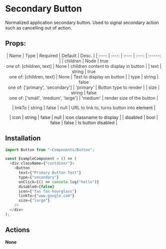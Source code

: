 # Secondary Button

Normalized application secondary button. Used to signal secondary action such as cancelling out of action.

## Props:

<span style="color:#333333">
<center>
| Name | Type | Required | Default | Desc. |
| :---: | :---: | :---: | :---: | :-----: |
| children | Node | true <br> one of: [children, text] | None | children content to display in button |
| text | string | true <br> one of: [children, text] | None | Text to display on button |
| type | string | false <br> one of: ['primary', 'secondary'] | 'primary' | Button type to render |
| size | string | false <br> one of: ['small', 'medium', 'large'] | 'medium' | render size of the button |

| linkTo | string | false | null | URL to link to, turns button into <a /> element |

| icon | string | false | null | icon classname to display |
| disabled | bool | false | false | Is button disabled |

</center>
</span>

## Installation

```javascript
import Button from "~Components/Button";

const ExampleComponent = () => (
  <div className={"container"}>
    <Button
      text={"Primary Button Text"}
      type={"secondary"}
      onClick={() => console.log("hello")}
      disabled={false}
      icon={"fas fas-hourglass"}
      linkTo={"www.google.com"}
      size={"large"}
    />
  </div>
);
```

## Actions

**None**
